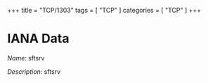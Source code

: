+++
title = "TCP/1303"
tags = [ "TCP" ]
categories = [ "TCP" ]
+++

# IANA Data

_Name:_ sftsrv

_Description:_ sftsrv

